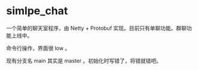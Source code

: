 # simlpe_chat
一个简单的聊天室程序，由 Netty + Protobuf 实现。目前只有单聊功能。群聊功能上线中。

命令行操作，界面很 low 。

现有分支名 main 其实是 master 。初始化时写错了，将错就错吧。
